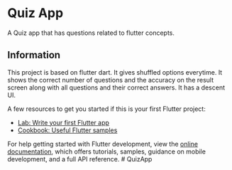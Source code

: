 # Quiz App


A Quiz app that has questions related to flutter concepts.

## Information

This project is based on flutter dart.
It gives shuffled options everytime.
It shows the correct number of questions and the accuracy on the result screen along with all questions and their correct answers.
It has a descent UI.

A few resources to get you started if this is your first Flutter project:

- [Lab: Write your first Flutter app](https://docs.flutter.dev/get-started/codelab)
- [Cookbook: Useful Flutter samples](https://docs.flutter.dev/cookbook)

For help getting started with Flutter development, view the
[online documentation](https://docs.flutter.dev/), which offers tutorials,
samples, guidance on mobile development, and a full API reference.
#   Q u i z A p p 
 
 
